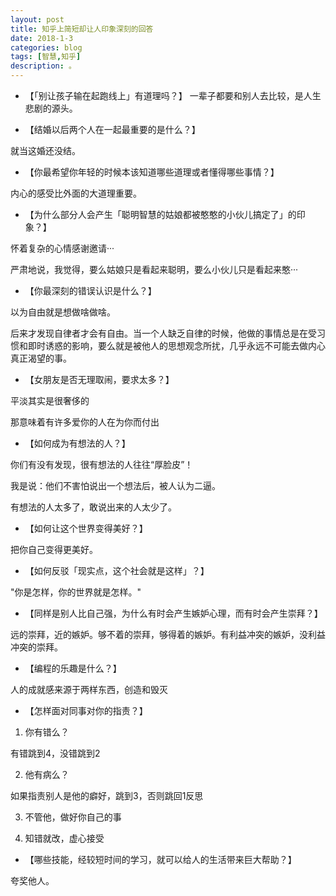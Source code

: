 ```yaml
---
layout: post
title: 知乎上简短却让人印象深刻的回答
date: 2018-1-3
categories: blog
tags: [智慧,知乎]
description: 。
---
```


- 【「别让孩子输在起跑线上」有道理吗？】
一辈子都要和别人去比较，是人生悲剧的源头。



- 【结婚以后两个人在一起最重要的是什么？】

就当这婚还没结。



- 【你最希望你年轻的时候本该知道哪些道理或者懂得哪些事情？】

内心的感受比外面的大道理重要。


- 【为什么部分人会产生「聪明智慧的姑娘都被憨憨的小伙儿搞定了」的印象？】

怀着复杂的心情感谢邀请···

严肃地说，我觉得，要么姑娘只是看起来聪明，要么小伙儿只是看起来憨···





- 【你最深刻的错误认识是什么？】

以为自由就是想做啥做啥。

后来才发现自律者才会有自由。当一个人缺乏自律的时候，他做的事情总是在受习惯和即时诱惑的影响，要么就是被他人的思想观念所扰，几乎永远不可能去做内心真正渴望的事。



- 【女朋友是否无理取闹，要求太多？】

平淡其实是很奢侈的

那意味着有许多爱你的人在为你而付出


- 【如何成为有想法的人？】

你们有没有发现，很有想法的人往往“厚脸皮”！

我是说：他们不害怕说出一个想法后，被人认为二逼。

有想法的人太多了，敢说出来的人太少了。



- 【如何让这个世界变得美好？】

把你自己变得更美好。



- 【如何反驳「现实点，这个社会就是这样」？】

"你是怎样，你的世界就是怎样。"



- 【同样是别人比自己强，为什么有时会产生嫉妒心理，而有时会产生崇拜？】

远的崇拜，近的嫉妒。够不着的崇拜，够得着的嫉妒。有利益冲突的嫉妒，没利益冲突的崇拜。


- 【编程的乐趣是什么？】

人的成就感来源于两样东西，创造和毁灭



- 【怎样面对同事对你的指责？】

1. 你有错么？

有错跳到4，没错跳到2

2. 他有病么？

如果指责别人是他的癖好，跳到3，否则跳回1反思

3. 不管他，做好你自己的事

4. 知错就改，虚心接受



- 【哪些技能，经较短时间的学习，就可以给人的生活带来巨大帮助？】

夸奖他人。
